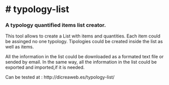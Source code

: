 <h1># typology-list</h1>
<h3>A typology quantified items list creator.</h3> 
<p>This tool allows to create a List with items and quantities. Each item could be assinged no one typology. Tipologies could be created inside the list as well as items.</p>
<p>All the information in the list could be downloaded as a formated text file or sended by email. In the same way, all the information in the list could be exported and imported,if it is needed.</p>
<p>Can be tested at : http://dicreaweb.es/typology-list/</p>
